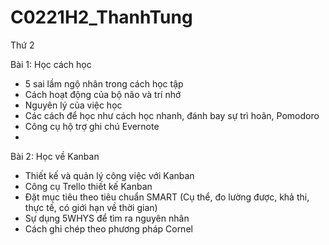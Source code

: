 # C0221H2_ThanhTung

Thứ 2

Bài 1: Học cách học

- 5 sai lầm ngộ nhân trong cách học tập
- Cách hoạt động của bộ não và trí nhớ
- Nguyên lý của việc học
- Các cách để học như cách học nhanh, đánh bay sự trì hoãn, Pomodoro
- Công cụ hộ trợ ghi chú Evernote
- 
Bài 2: Học về Kanban

- Thiết kế và quản lý công việc với Kanban
- Công cụ Trello thiết kế Kanban
- Đặt mục tiêu theo tiêu chuẩn SMART (Cụ thể, đo lường được, khả thi, thực tế, có giới hạn về thời gian)
- Sự dụng 5WHYS để tìm ra nguyên nhân
- Cách ghi chép theo phương pháp Cornel
